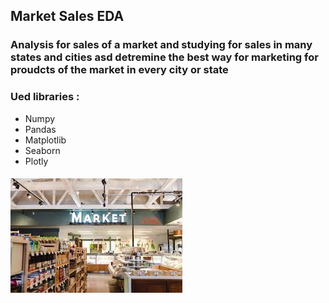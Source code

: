 ## Market Sales EDA
### Analysis for sales of a market and studying for sales in many states and cities asd detremine the best way for marketing for proudcts of the market in every city or state 

### Ued libraries :
- Numpy
- Pandas 
- Matplotlib
- Seaborn
- Plotly

####
![](https://github.com/Abdulrahmankhaled11/Market-Sales-EDA/blob/main/Market.jpeg)
